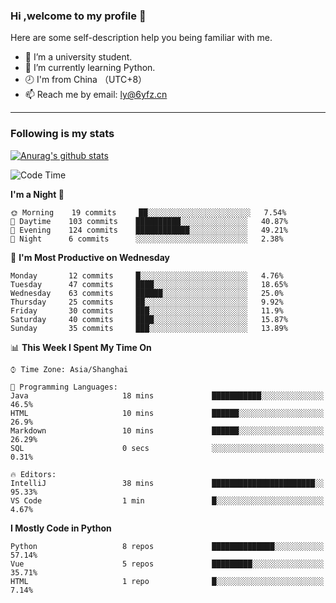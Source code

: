 ### Hi ,welcome to my profile 👋
Here are some self-description help you being familiar with me.
<!--
**liuyunfz/liuyunfz** is a ✨ _special_ ✨ repository because its `README.md` (this file) appears on your GitHub profile.
- 👯 I’m looking to collaborate on ...
- 🤔 I’m looking for help with ...
Here are some ideas to get you started:
-->
- 🏫 I’m a university student.
- 💪 I’m currently learning Python.
- 🕗 I'm from China （UTC+8）
- 📫 Reach me by email: [ly@6yfz.cn](mailto:ly@6yfz.cn)
  
---
### Following is my stats
  
[![Anurag's github stats](https://github-readme-stats.vercel.app/api?username=liuyunfz)](https://github.com/anuraghazra/github-readme-stats)
  
<!--START_SECTION:waka-->
![Code Time](http://img.shields.io/badge/Code%20Time-267%20hrs%208%20mins-blue)

**I'm a Night 🦉** 

```text
🌞 Morning    19 commits     ██░░░░░░░░░░░░░░░░░░░░░░░   7.54% 
🌆 Daytime    103 commits    ██████████░░░░░░░░░░░░░░░   40.87% 
🌃 Evening    124 commits    ████████████░░░░░░░░░░░░░   49.21% 
🌙 Night      6 commits      ░░░░░░░░░░░░░░░░░░░░░░░░░   2.38%

```
📅 **I'm Most Productive on Wednesday** 

```text
Monday       12 commits     █░░░░░░░░░░░░░░░░░░░░░░░░   4.76% 
Tuesday      47 commits     ████░░░░░░░░░░░░░░░░░░░░░   18.65% 
Wednesday    63 commits     ██████░░░░░░░░░░░░░░░░░░░   25.0% 
Thursday     25 commits     ██░░░░░░░░░░░░░░░░░░░░░░░   9.92% 
Friday       30 commits     ███░░░░░░░░░░░░░░░░░░░░░░   11.9% 
Saturday     40 commits     ████░░░░░░░░░░░░░░░░░░░░░   15.87% 
Sunday       35 commits     ███░░░░░░░░░░░░░░░░░░░░░░   13.89%

```


📊 **This Week I Spent My Time On** 

```text
⌚︎ Time Zone: Asia/Shanghai

💬 Programming Languages: 
Java                     18 mins             ███████████░░░░░░░░░░░░░░   46.5% 
HTML                     10 mins             ██████░░░░░░░░░░░░░░░░░░░   26.9% 
Markdown                 10 mins             ██████░░░░░░░░░░░░░░░░░░░   26.29% 
SQL                      0 secs              ░░░░░░░░░░░░░░░░░░░░░░░░░   0.31%

🔥 Editors: 
IntelliJ                 38 mins             ███████████████████████░░   95.33% 
VS Code                  1 min               █░░░░░░░░░░░░░░░░░░░░░░░░   4.67%

```

**I Mostly Code in Python** 

```text
Python                   8 repos             ██████████████░░░░░░░░░░░   57.14% 
Vue                      5 repos             █████████░░░░░░░░░░░░░░░░   35.71% 
HTML                     1 repo              █░░░░░░░░░░░░░░░░░░░░░░░░   7.14%

```



<!--END_SECTION:waka-->
